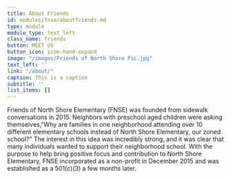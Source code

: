 ```yaml
---
title: About Friends
id: modules/fnse/aboutfriends.md
type: module
module_type: text_left
class_name: friends
button: MEET US
button_icon: icon-hand-expand
image: "/images/Friends of North Shore Pic.jpg"
text_left: ''
link: "/about/"
caption: This is a caption
subtitle: ''
list_items: []
---
```

Friends of North Shore Elementary (FNSE) was founded from sidewalk conversations in 2015. Neighbors with preschool aged children were asking themselves,"Why are families in one neighborhood attending over 10 different elementary schools instead of North Shore Elementary, our zoned school?" The interest in this idea was incredibly strong, and it was clear that many individuals wanted to support their neighborhood school. With the purpose to help bring positive focus and contribution to North Shore Elementary, FNSE incorporated as a non-profit in December 2015 and was established as a 501(c)(3) a few months later.